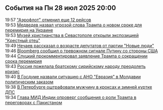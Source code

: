 <h2>События на Пн 28 июл 2025 20:00</h2><!--2025-07-28 19:57:31-->
<div class="rssn">
  <div><span class="smaller gray hspace">19:57</span> <a class="nodecor" href="https://ria.ru/20250728/aeroflot-2032021722.html">"Аэрофлот" отменил еще 12 рейсов</a></div>
</div>
<div class="rssn">
  <div><span class="smaller gray hspace">19:53</span> <a class="nodecor" href="https://ria.ru/20250728/tramp-2032021290.html">Медведев назвал угрозой слова Трампа о новом сроке для перемирия на Украине</a></div>
</div>
<div class="rssn">
  <div><span class="smaller gray hspace">19:53</span> <a class="nodecor" href="https://ria.ru/20250728/sevastopol-2032021095.html">Музей христианства в Севастополе открыли экспозицией "Крестный отец"</a></div>
</div>
<div class="rssn">
  <div><span class="smaller gray hspace">19:49</span> <a class="nodecor" href="https://ria.ru/20250728/politika-2032020857.html">Нечаев рассказал о возрасте депутатов от партии "Новые люди"</a></div>
</div>
<div class="rssn">
  <div><span class="smaller gray hspace">19:46</span> <a class="nodecor" href="https://ria.ru/20250728/ssha-2032020583.html">Bloomberg сообщил о тревожном сигнале Путину со стороны США</a></div>
</div>
<div class="rssn">
  <div><span class="smaller gray hspace">19:44</span> <a class="nodecor" href="https://ria.ru/20250728/slutskij-2032020328.html">Слуцкий прокомментировал заявление Трампа о сокращении срока перемирия</a></div>
</div>
<div class="rssn">
  <div><span class="smaller gray hspace">19:43</span> <a class="nodecor" href="https://ria.ru/20250728/rossija-2032019814.html">Россия пожелала братскому сирийскому народу преодолеть кризис</a></div>
</div>
<div class="rssn">
  <div><span class="smaller gray hspace">19:40</span> <a class="nodecor" href="https://ria.ru/20250728/moldaviya-2032019368.html">В Госдуме назвали ситуацию с АНО "Евразия" в Молдавии политическим заказом</a></div>
</div>
<div class="rssn">
  <div><span class="smaller gray hspace">19:38</span> <a class="nodecor" href="https://ria.ru/20250728/peterburg-2032019023.html">В Петербурге оштрафовали мужчину в кроксах и зимней куртке ДПС</a></div>
</div>
<div class="rssn">
  <div><span class="smaller gray hspace">19:34</span> <a class="nodecor" href="https://ria.ru/20250728/tramp-2032018545.html">Глава МИД Индии опроверг сообщения о роли Трампа в переговорах с Пакистаном</a></div>
</div>